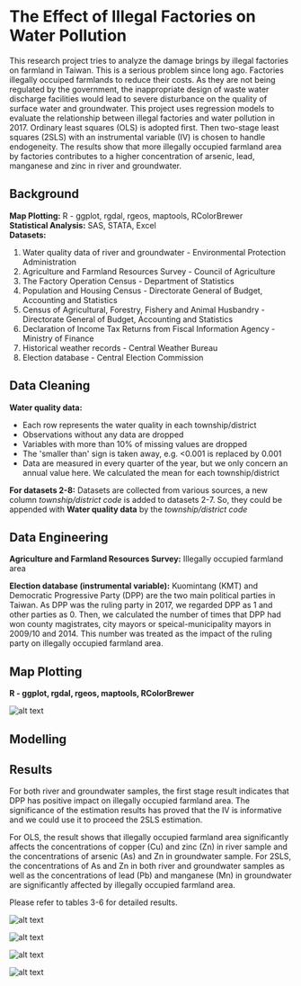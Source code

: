 # The Effect of Illegal Factories on Water Pollution
This research project tries to analyze the damage brings by illegal factories on farmland in Taiwan. This is a serious problem since long ago. Factories illegally occuiped farmlands to reduce their costs. As they are not being regulated by the government, the inappropriate design of waste water discharge facilities would lead to severe disturbance on the quality of surface water and groundwater. This project uses regression models to evaluate the relationship between illegal factories and water pollution in 2017. Ordinary least squares (OLS) is adopted first. Then two-stage least squares (2SLS) with an instrumental variable (IV) is chosen to handle endogeneity. The results show that more illegally occupied farmland area by factories contributes to a higher concentration of arsenic, lead, manganese and zinc in river and groundwater.

## Background
**Map Plotting:** R - ggplot, rgdal, rgeos, maptools, RColorBrewer  
**Statistical Analysis:** SAS, STATA, Excel  
**Datasets:** 
1. Water quality data of river and groundwater - Environmental Protection Administration
2. Agriculture and Farmland Resources Survey - Council of Agriculture
3. The Factory Operation Census - Department of Statistics
4. Population and Housing Census - Directorate General of Budget, Accounting and Statistics
5. Census of Agricultural, Forestry, Fishery and Animal Husbandry - Directorate General of Budget, Accounting and Statistics
6. Declaration of Income Tax Returns from Fiscal Information Agency - Ministry of Finance
7. Historical weather records - Central Weather Bureau
8. Election database - Central Election Commission


## Data Cleaning
**Water quality data:**
- Each row represents the water quality in each township/district
- Observations without any data are dropped
- Variables with more than 10% of missing values are dropped
- The 'smaller than' sign is taken away, e.g. <0.001 is replaced by 0.001
- Data are measured in every quarter of the year, but we only concern an annual value here. We calculated the mean for each township/district

**For datasets 2-8:**
Datasets are collected from various sources, a new column *township/district code* is added to datasets 2-7. So, they could be appended with **Water quality data** by the *township/district code*

## Data Engineering
**Agriculture and Farmland Resources Survey:**
Illegally occupied farmland area 

**Election database (instrumental variable):**
Kuomintang (KMT) and Democratic Progressive Party (DPP) are the two main political parties in Taiwan. As DPP was the ruling party in 2017, we regarded DPP as 1 and other parties as 0. Then, we calculated the number of times that DPP had won county magistrates, city mayors or speical-municipality mayors in 2009/10 and 2014. This number was treated as the impact of the ruling party on illegally occupied farmland area.


## Map Plotting
**R - ggplot, rgdal, rgeos, maptools, RColorBrewer**

![alt text](https://github.com/auweiting/Factory_and_pollution_project/blob/master/map.png "The Distribution of Illegally Occupied Farmlands in Taiwan")




## Modelling

<!--
![alt text](https://github.com/auweiting/Factory_and_pollution_project/blob/master/illegal_factories_num.png "Total Number of Illegal Factories")
![alt text](https://github.com/auweiting/Factory_and_pollution_project/blob/master/sample_description_river.png "Sample Description of River Sample")
![alt text](https://github.com/auweiting/Factory_and_pollution_project/blob/master/sample_description_gdwater.png "Sample Description of Groundwater Sample") -->


## Results
For both river and groundwater samples, the first stage result indicates that DPP has positive impact on illegally occupied farmland area. The significance of the estimation results has proved that the IV is informative and we could use it to proceed the 2SLS estimation.  

For OLS, the result shows that illegally occupied farmland area significantly affects the concentrations of copper (Cu) and zinc (Zn) in river sample and the concentrations of arsenic (As) and Zn in groundwater sample. For 2SLS, the concentrations of As and Zn in both river and groundwater samples as well as the concentrations of lead (Pb) and manganese (Mn) in groundwater are significantly affected by illegally occupied farmland area.  

Please refer to tables 3-6 for detailed results.  
  
  
![alt text](https://github.com/auweiting/Factory_and_pollution_project/blob/master/first_stage_river.png "First Stage Result of River Sample")
  
  
![alt text](https://github.com/auweiting/Factory_and_pollution_project/blob/master/ols_2sls_river.png "The Effect on Dependent Variables of River Sample")
  
  
![alt text](https://github.com/auweiting/Factory_and_pollution_project/blob/master/first_stage_gdwater.png "First Stage Result of Groundwater Sample")
  
  
![alt text](https://github.com/auweiting/Factory_and_pollution_project/blob/master/ols_2sls_gdwater.png "The Effect on Dependent Variables of Groundwater Sample")

